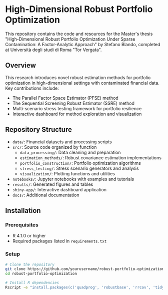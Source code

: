 # High-Dimensional Robust Portfolio Optimization

This repository contains the code and resources for the Master's thesis "High-Dimensional Robust Portfolio Optimization Under Sparse Contamination: A Factor-Analytic Approach" by Stefano Blando, completed at Università degli studi di Roma "Tor Vergata".

## Overview

This research introduces novel robust estimation methods for portfolio optimization in high-dimensional settings with contaminated financial data. Key contributions include:

- The Parallel Factor Space Estimator (PFSE) method
- The Sequential Screening Robust Estimator (SSRE) method
- Multi-scenario stress testing framework for portfolio resilience
- Interactive dashboard for method exploration and visualization

## Repository Structure

- `data/`: Financial datasets and processing scripts
- `src/`: Source code organized by function
  - `data_processing/`: Data cleaning and preparation
  - `estimation_methods/`: Robust covariance estimation implementations
  - `portfolio_construction/`: Portfolio optimization algorithms
  - `stress_testing/`: Stress scenario generators and analysis
  - `visualization/`: Plotting functions and utilities
- `notebooks/`: Jupyter notebooks with examples and tutorials
- `results/`: Generated figures and tables
- `shiny-app/`: Interactive dashboard application
- `docs/`: Additional documentation

## Installation

### Prerequisites
- R 4.1.0 or higher
- Required packages listed in `requirements.txt`

### Setup
```bash
# Clone the repository
git clone https://github.com/yourusername/robust-portfolio-optimization.git
cd robust-portfolio-optimization

# Install R dependencies
Rscript -e "install.packages(c('quadprog', 'robustbase', 'rrcov', 'tidyverse', 'shiny'))"


